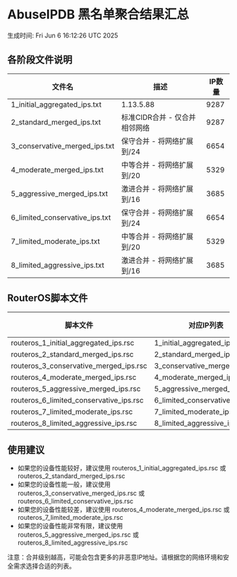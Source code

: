 # AbuseIPDB 黑名单聚合结果汇总
生成时间: Fri Jun  6 16:12:26 UTC 2025

## 各阶段文件说明

| 文件名 | 描述 | IP数量 |
|--------|------|--------|
| 1_initial_aggregated_ips.txt | 1.13.5.88 | 9287 |
| 2_standard_merged_ips.txt | 标准CIDR合并 - 仅合并相邻网络 | 9287 |
| 3_conservative_merged_ips.txt | 保守合并 - 将网络扩展到/24 | 6654 |
| 4_moderate_merged_ips.txt | 中等合并 - 将网络扩展到/20 | 5329 |
| 5_aggressive_merged_ips.txt | 激进合并 - 将网络扩展到/16 | 3685 |
| 6_limited_conservative_ips.txt | 保守合并 - 将网络扩展到/24 | 6654 |
| 7_limited_moderate_ips.txt | 中等合并 - 将网络扩展到/20 | 5329 |
| 8_limited_aggressive_ips.txt | 激进合并 - 将网络扩展到/16 | 3685 |

## RouterOS脚本文件

| 脚本文件 | 对应IP列表 | IP数量 |
|----------|------------|--------|
| routeros_1_initial_aggregated_ips.rsc | 1_initial_aggregated_ips.txt | 9287 |
| routeros_2_standard_merged_ips.rsc | 2_standard_merged_ips.txt | 9287 |
| routeros_3_conservative_merged_ips.rsc | 3_conservative_merged_ips.txt | 6654 |
| routeros_4_moderate_merged_ips.rsc | 4_moderate_merged_ips.txt | 5329 |
| routeros_5_aggressive_merged_ips.rsc | 5_aggressive_merged_ips.txt | 3685 |
| routeros_6_limited_conservative_ips.rsc | 6_limited_conservative_ips.txt | 6654 |
| routeros_7_limited_moderate_ips.rsc | 7_limited_moderate_ips.txt | 5329 |
| routeros_8_limited_aggressive_ips.rsc | 8_limited_aggressive_ips.txt | 3685 |

## 使用建议

- 如果您的设备性能较好，建议使用 routeros_1_initial_aggregated_ips.rsc 或 routeros_2_standard_merged_ips.rsc
- 如果您的设备性能一般，建议使用 routeros_3_conservative_merged_ips.rsc 或 routeros_6_limited_conservative_ips.rsc
- 如果您的设备性能较差，建议使用 routeros_4_moderate_merged_ips.rsc 或 routeros_7_limited_moderate_ips.rsc
- 如果您的设备性能非常有限，建议使用 routeros_5_aggressive_merged_ips.rsc 或 routeros_8_limited_aggressive_ips.rsc

注意：合并级别越高，可能会包含更多的非恶意IP地址。请根据您的网络环境和安全需求选择合适的列表。
